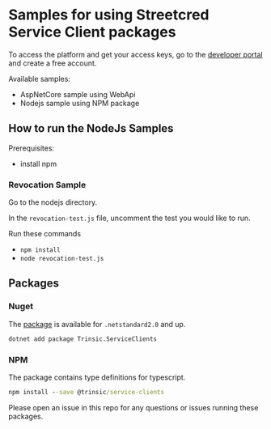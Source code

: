 # Samples for using Streetcred Service Client packages
To access the platform and get your access keys, go to the [developer portal](https://developer.streetcred.id) and create a free account.

Available samples:
- AspNetCore sample using WebApi
- Nodejs sample using NPM package

## How to run the NodeJs Samples
Prerequisites:
- install npm

### Revocation Sample
Go to the nodejs directory.

In the `revocation-test.js` file, uncomment the test you would like to run. 

Run these commands
- `npm install`
- `node revocation-test.js`

## Packages

### Nuget

The [package](https://www.nuget.org/packages/Trinsic.ServiceClients/) is available for `.netstandard2.0` and up.

```cmd
dotnet add package Trinsic.ServiceClients
```

### NPM

The package contains type definitions for typescript.

```cmd
npm install --save @trinsic/service-clients
```

Please open an issue in this repo for any questions or issues running these packages.
